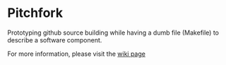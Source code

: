 # Pitchfork
Prototyping github source building while having a dumb file (Makefile) to describe a software component.

For more information, please visit the [wiki page](https://github.com/mhsieh/pitchfork/wiki)
